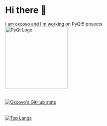 # Hi there 👋
I am oxoovo and I'm working on PyQt5 projects<img src="https://user-images.githubusercontent.com/102413837/171403921-ca922c5a-21d1-4c63-8954-b6ea8e07e91c.svg" alt="PyQt Logo" width="200"/>
<br><br><br>
[![Oxoovo's GitHub stats](https://github-readme-stats.vercel.app/api?username=oxoovo&show_icons=true&theme=algolia)](https://github.com/oxoovo)
<br><br><br>
[![Top Langs](https://github-readme-stats.vercel.app/api/top-langs/?username=oxoovo&layout=compact&theme=algolia)](https://github.com/oxoovo)

